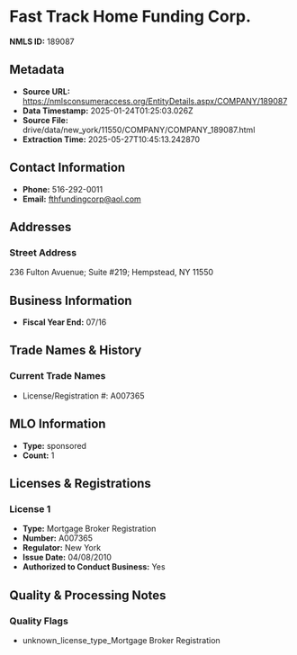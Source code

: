 # Fast Track Home Funding Corp.

**NMLS ID:** 189087

## Metadata
- **Source URL:** https://nmlsconsumeraccess.org/EntityDetails.aspx/COMPANY/189087
- **Data Timestamp:** 2025-01-24T01:25:03.026Z
- **Source File:** drive/data/new_york/11550/COMPANY/COMPANY_189087.html
- **Extraction Time:** 2025-05-27T10:45:13.242870

## Contact Information
- **Phone:** 516-292-0011
- **Email:** fthfundingcorp@aol.com

## Addresses
### Street Address
236 Fulton Avuenue; Suite #219; Hempstead, NY 11550

## Business Information
- **Fiscal Year End:** 07/16

## Trade Names & History
### Current Trade Names
- License/Registration #: A007365

## MLO Information
- **Type:** sponsored
- **Count:** 1

## Licenses & Registrations

### License 1
- **Type:** Mortgage Broker Registration
- **Number:** A007365
- **Regulator:** New York
- **Issue Date:** 04/08/2010
- **Authorized to Conduct Business:** Yes

## Quality & Processing Notes
### Quality Flags
- unknown_license_type_Mortgage Broker Registration
